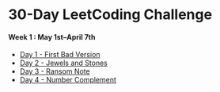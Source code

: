 # 30-Day LeetCoding Challenge
#### Week 1 : May 1st–April 7th
* [Day 1 - First Bad Version](Week1/DAY1.md)
* [Day 2 - Jewels and Stones](Week1/DAY2.md)
* [Day 3 - Ransom Note](Week1/DAY3.md)
* [Day 4 - Number Complement](Week1/DAY4.md)
